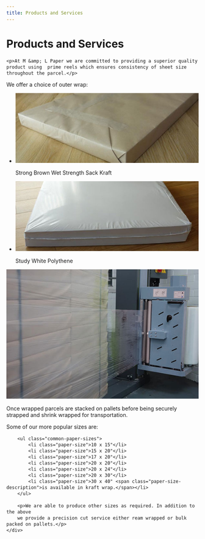 ```yaml
---
title: Products and Services
---
```


<div class="cms cms-products-and-services">
    <h1>Products and Services</h1>

    <p>At M &amp; L Paper we are committed to providing a superior quality product using  prime reels which ensures consistency of sheet size throughout the parcel.</p>
</div>

<div class="wrap-choices">
    <p class="wrap-choice-title">We offer a choice of outer wrap:</p>
    <ul>
        <li class="wrap-choice">
            <img src="img/sack-kraft.jpg" alt="Strong Brown Wet Strength Sack Kraft" />
            <p>Strong Brown Wet Strength Sack Kraft</p>
        </li>
        <li class="wrap-choice">
            <img src="img/white-polythene.jpg" alt="Sturdy White Polythene" />
            <p>Study White Polythene</p>
        </li>
    </ul>
</div>
<div class="image-promo">
    <img src="img/wrap-machine.jpg" alt="Shrink Wrap Machine" />
    <p class="promo">
        Once wrapped parcels are stacked on pallets before being securely strapped
        and shrink wrapped for transportation.
    </p>
</div>

<div class="paper-sizes-container">
    <div class="paper-sizes">
        <p class="subtitle">Some of our more popular sizes are:</p>

        <ul class="common-paper-sizes">
            <li class="paper-size">10 x 15"</li>
            <li class="paper-size">15 x 20"</li>
            <li class="paper-size">17 x 20"</li>
            <li class="paper-size">20 x 20"</li>
            <li class="paper-size">20 x 24"</li>
            <li class="paper-size">20 x 30"</li>
            <li class="paper-size">30 x 40" <span class="paper-size-description">is available in kraft wrap.</span></li>
        </ul>

        <p>We are able to produce other sizes as required. In addition to the above
        we provide a precision cut service either ream wrapped or bulk packed on pallets.</p>
    </div>
</div>